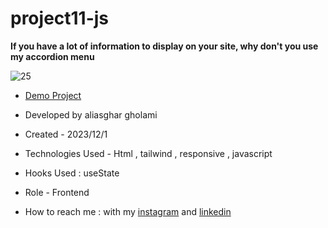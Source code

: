 # project11-js

**If you have a lot of information to display on your site, why don't you use my accordion menu**

![25](https://github.com/aliasghardev/project11-js/assets/144837096/560ff716-9f74-46c9-a179-2dea5b0a86cf)


- [Demo Project]()

- Developed by aliasghar gholami

- Created - 2023/12/1

- Technologies Used - Html , tailwind , responsive  , javascript

- Hooks Used : useState 

- Role - Frontend

- How to reach me : with my [instagram](https://www.instagram.com/aliasghar.gholami_dev) and [linkedin](https://www.linkedin.com/in/aliasghar-gholami-a1229a290)
